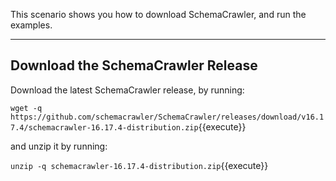 This scenario shows you how to download SchemaCrawler, and run the examples.

-----

## Download the SchemaCrawler Release
Download the latest SchemaCrawler release, by running:

`wget -q  https://github.com/schemacrawler/SchemaCrawler/releases/download/v16.17.4/schemacrawler-16.17.4-distribution.zip`{{execute}}

and unzip it by running:

`unzip -q schemacrawler-16.17.4-distribution.zip`{{execute}}
